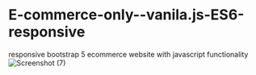 # E-commerce-only--vanila.js-ES6-responsive
responsive bootstrap 5 ecommerce website with javascript functionality 
![Screenshot (7)](https://user-images.githubusercontent.com/77746465/193588327-659f1387-b38b-4e07-9e63-0c14babb87e5.png)
